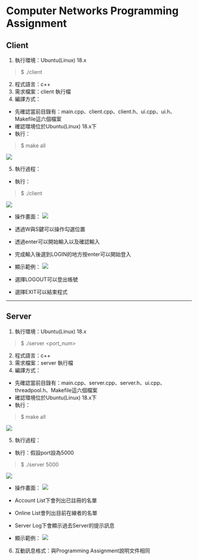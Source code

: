 # Computer Networks Programming Assignment
## Client
1. 執行環境：Ubuntu(Linux) 18.x
> $ ./client
> 
2. 程式語言：c++
3. 需求檔案：client 執行檔
4. 編譯方式：
*  先確認當前目錄有：main.cpp、client.cpp、client.h、ui.cpp、ui.h、Makefile這六個檔案
*  確認環境位於Ubuntu(Linux) 18.x下
*  執行：
> $ make all
>
![](https://i.imgur.com/UYXbobk.png)



5. 執行過程：
*  執行：
> $ ./client
>
![](https://i.imgur.com/rZjxXVf.png)



*  操作畫面：
![](https://i.imgur.com/tCDafPn.png)



*  透過W與S鍵可以操作勾選位置
*  透過enter可以開始輸入以及確認輸入
*  完成輸入後選到LOGIN的地方按enter可以開始登入
*  顯示範例：
![](https://i.imgur.com/TuJsSI7.png)


*  選擇LOGOUT可以登出帳號
*  選擇EXIT可以結束程式

---

## Server

1. 執行環境：Ubuntu(Linux) 18.x
> $ ./server <port_num>
>
2. 程式語言：c++
3. 需求檔案：server 執行檔
4. 編譯方式：
*  先確認當前目錄有：main.cpp、server.cpp、server.h、ui.cpp、threadpool.h、Makefile這六個檔案
*  確認環境位於Ubuntu(Linux) 18.x下
*  執行：
> $ make all
>
![](https://i.imgur.com/LRlJPnR.png)


5. 執行過程：
*  執行：假設port設為5000
> $ ./server 5000
>
![](https://i.imgur.com/Y83RL28.png)


*  操作畫面：
![](https://i.imgur.com/cd9czFj.png)

*  Account List下會列出已註冊的名單
*  Online List會列出目前在線者的名單
*  Server Log下會顯示過去Server的提示訊息
*  顯示範例：
![](https://i.imgur.com/dhiM50p.png)

6. 互動訊息格式：與Programming Assignment說明文件相同

